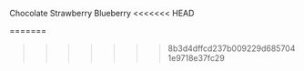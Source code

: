 Chocolate
Strawberry
Blueberry
<<<<<<< HEAD

=======
>>>>>>> 8b3d4dffcd237b009229d6857041e9718e37fc29
